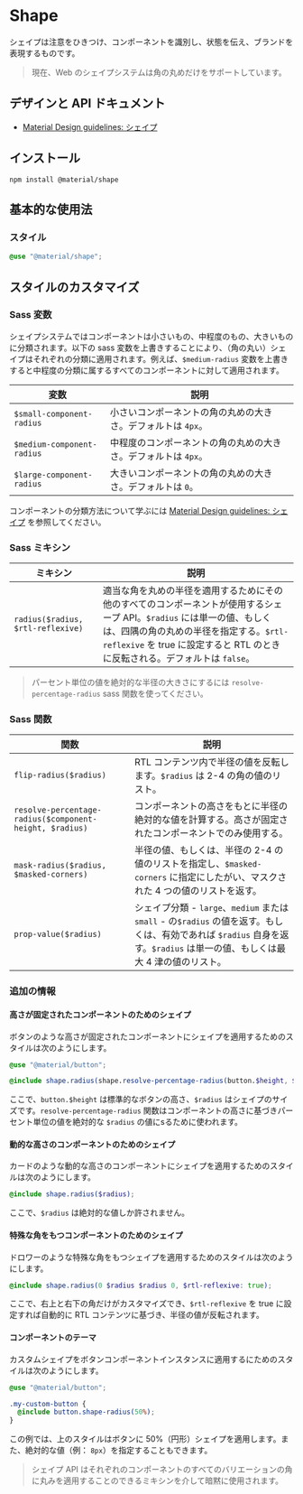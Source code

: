 <!--docs:
title: "Shape"
layout: detail
section: components
excerpt: "Shapes direct attention, identify components, communicate state, and express brand."
path: /catalog/shape/
-->

# Shape

シェイプは注意をひきつけ、コンポーネントを識別し、状態を伝え、ブランドを表現するものです。

> 現在、Web のシェイプシステムは角の丸めだけをサポートしています。

## デザインと API ドキュメント

<ul class="icon-list">
  <li class="icon-list-item icon-list-item--spec">
    <a href="https://material.io/go/design-shape">Material Design guidelines: シェイプ</a>
  </li>
</ul>

## インストール

```
npm install @material/shape
```

## 基本的な使用法

### スタイル

```scss
@use "@material/shape";
```

## スタイルのカスタマイズ

### Sass 変数

シェイプシステムではコンポーネントは小さいもの、中程度のもの、大きいものに分類されます。以下の sass 変数を上書きすることにより、（角の丸い）シェイプはそれぞれの分類に適用されます。例えば、`$medium-radius` 変数を上書きすると中程度の分類に属するすべてのコンポーネントに対して適用されます。

変数 | 説明
--- | ---
`$small-component-radius` | 小さいコンポーネントの角の丸めの大きさ。デフォルトは `4px`。
`$medium-component-radius` | 中程度のコンポーネントの角の丸めの大きさ。デフォルトは `4px`。
`$large-component-radius` | 大きいコンポーネントの角の丸めの大きさ。デフォルトは `0`。

コンポーネントの分類方法について学ぶには [Material Design guidelines: シェイプ](https://material.io/go/design-shape) を参照してください。

### Sass ミキシン

ミキシン | 説明
--- | ---
`radius($radius, $rtl-reflexive)` | 適当な角を丸めの半径を適用するためにその他のすべてのコンポーネントが使用するシェープ API。`$radius` には単一の値、もしくは、四隅の角の丸めの半径を指定する。`$rtl-reflexive` を true に設定すると RTL のときに反転される。デフォルトは `false`。

> パーセント単位の値を絶対的な半径の大きさにするには `resolve-percentage-radius` sass 関数を使ってください。

### Sass 関数

関数 | 説明
--- | ---
`flip-radius($radius)` | RTL コンテンツ内で半径の値を反転します。`$radius` は 2-4 の角の値のリスト。
`resolve-percentage-radius($component-height, $radius)` | コンポーネントの高さをもとに半径の絶対的な値を計算する。高さが固定されたコンポーネントでのみ使用する。
`mask-radius($radius, $masked-corners)` | 半径の値、もしくは、半径の 2-4 の値のリストを指定し、`$masked-corners` に指定にしたがい、マスクされた 4 つの値のリストを返す。
`prop-value($radius)` | シェイプ分類 - `large`、`medium` または `small` - の`$radius` の値を返す。もしくは、有効であれば `$radius` 自身を返す。`$radius` は単一の値、もしくは最大 4 津の値のリスト。

### 追加の情報

#### 高さが固定されたコンポーネントのためのシェイプ

ボタンのような高さが固定されたコンポーネントにシェイプを適用するためのスタイルは次のようにします。

```scss
@use "@material/button";

@include shape.radius(shape.resolve-percentage-radius(button.$height, $radius));
```

ここで、`button.$height` は標準的なボタンの高さ、`$radius` はシェイプのサイズです。`resolve-percentage-radius` 関数はコンポーネントの高さに基づきパーセント単位の値を絶対的な `$radius` の値にsるために使われます。

#### 動的な高さのコンポーネントのためのシェイプ

カードのような動的な高さのコンポーネントにシェイプを適用するためのスタイルは次のようにします。

```scss
@include shape.radius($radius);
```

ここで、`$radius` は絶対的な値しか許されません。

#### 特殊な角をもつコンポーネントのためのシェイプ

ドロワーのような特殊な角をもつシェイプを適用するためのスタイルは次のようにします。

```scss
@include shape.radius(0 $radius $radius 0, $rtl-reflexive: true);
```

ここで、右上と右下の角だけがカスタマイズでき、`$rtl-reflexive` を true に設定すれば自動的に RTL コンテンツに基づき、半径の値が反転されます。

#### コンポーネントのテーマ

カスタムシェイプをボタンコンポーネントインスタンスに適用するにためのスタイルは次のようにします。

```scss
@use "@material/button";

.my-custom-button {
  @include button.shape-radius(50%);
}
```

この例では、上のスタイルはボタンに 50%（円形）シェイプを適用します。また、絶対的な値（例： `8px`）を指定することもできます。

> シェイプ API はそれぞれのコンポーネントのすべてのバリエーションの角に丸みを適用することのできるミキシンを介して暗黙に使用されます。
